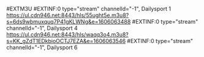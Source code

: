 #EXTM3U
#EXTINF:0 type="stream" channelId="-1", Dailysport 1
https://ul.cdn946.net:8443/hls/55ught5e.m3u8?s=6ds9wbmuxquq7P41gKLWNg&e=1606063488
#EXTINF:0 type="stream" channelId="-1", Dailysport 4
https://ul.cdn946.net:8443/hls/waqq3o4.m3u8?s=KK_gZdT1EDkbioOCTJ7EZA&e=1606063546
#EXTINF:0 type="stream" channelId="-1", Dailysport 6
